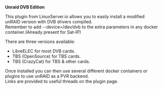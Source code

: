 **Unraid DVB Edition**

This plugin from LinuxServer.io allows you to easily install a modified unRAID version with DVB drivers compiled.  
Remember to add --device=/dev/dvb to the extra parameters in any docker container.(Already present for Sat-IP)

There are three versions available:  
* LibreELEC for most DVB cards.  
* TBS (OpenSource) for TBS cards.  
* TBS (CrazyCat) for TBS & other cards.  

Once installed you can then use several different docker containers or plugins to use unRAID as a PVR backend.  
Links are provided to useful threads on the plugin page.

